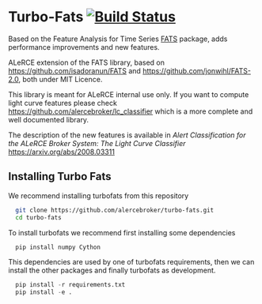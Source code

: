 # Turbo-Fats [![Build Status](https://travis-ci.com/alercebroker/turbo-fats.svg?token=FuwtsLbsSNgHY1qXBVmB&branch=paper_paula)](https://travis-ci.com/alercebroker/turbo-fats)

Based on the Feature Analysis for Time Series [FATS](https://github.com/isadoranun/FATS) package, adds performance improvements and new features.

ALeRCE extension of the FATS library, based on 
https://github.com/isadoranun/FATS and https://github.com/jonwihl/FATS-2.0, both 
under MIT Licence.

This library is meant for ALeRCE internal use only. If you want to compute 
light curve features please check https://github.com/alercebroker/lc_classifier
which is a more complete and well documented library.

The description of the new features is available in *Alert Classification for
the ALeRCE Broker System: The Light Curve Classifier*
https://arxiv.org/abs/2008.03311

## Installing Turbo Fats

We recommend installing turbofats from this repository
```bash
  git clone https://github.com/alercebroker/turbo-fats.git
  cd turbo-fats
```

To install turbofats we recommend first installing some dependencies
```python
  pip install numpy Cython
```

This dependencies are used by one of turbofats requirements, then we can install the other packages and finally turbofats as development.
```python
  pip install -r requirements.txt
  pip install -e .
```
